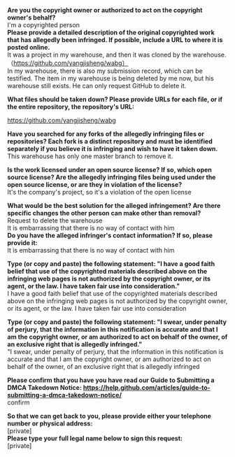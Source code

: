 **Are you the copyright owner or authorized to act on the copyright owner's behalf?**  
I'm a copyrighted person  
**Please provide a detailed description of the original copyrighted work that has allegedly been infringed. If possible, include a URL to where it is posted online.**  
It was a project in my warehouse, and then it was cloned by the warehouse.（https://github.com/yangjisheng/wabg）  
In my warehouse, there is also my submission record, which can be testified. The item in my warehouse is being deleted by me now, but his warehouse still exists. He can only request GitHub to delete it.  
  
**What files should be taken down? Please provide URLs for each file, or if the entire repository, the repository's URL:**  
  
https://github.com/yangjisheng/wabg  
  
**Have you searched for any forks of the allegedly infringing files or repositories? Each fork is a distinct repository and must be identified separately if you believe it is infringing and wish to have it taken down.**  
This warehouse has only one master branch to remove it.  
  
**Is the work licensed under an open source license? If so, which open source license? Are the allegedly infringing files being used under the open source license, or are they in violation of the license?**  
It's the company's project, so it's a violation of the open license  
  
**What would be the best solution for the alleged infringement? Are there specific changes the other person can make other than removal?**  
Request to delete the warehouse  
It is embarrassing that there is no way of contact with him  
**Do you have the alleged infringer's contact information? If so, please provide it:**  
It is embarrassing that there is no way of contact with him  
  
**Type (or copy and paste) the following statement: "I have a good faith belief that use of the copyrighted materials described above on the infringing web pages is not authorized by the copyright owner, or its agent, or the law. I have taken fair use into consideration."**  
I have a good faith belief that use of the copyrighted materials described above on the infringing web pages is not authorized by the copyright owner, or its agent, or the law. I have taken fair use into consideration  
  
**Type (or copy and paste) the following statement: "I swear, under penalty of perjury, that the information in this notification is accurate and that I am the copyright owner, or am authorized to act on behalf of the owner, of an exclusive right that is allegedly infringed."**  
"I swear, under penalty of perjury, that the information in this notification is accurate and that I am the copyright owner, or am authorized to act on behalf of the owner, of an exclusive right that is allegedly infringed  
  
**Please confirm that you have you have read our Guide to Submitting a DMCA Takedown Notice: https://help.github.com/articles/guide-to-submitting-a-dmca-takedown-notice/**  
confirm  
  
**So that we can get back to you, please provide either your telephone number or physical address:**  
[private]  
**Please type your full legal name below to sign this request:**  
[private]  

